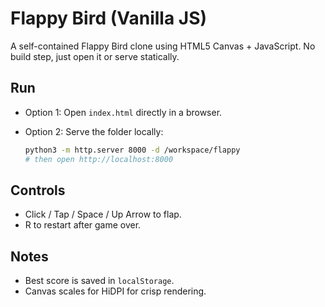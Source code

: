 # Flappy Bird (Vanilla JS)

A self-contained Flappy Bird clone using HTML5 Canvas + JavaScript. No build step, just open it or serve statically.

## Run

- Option 1: Open `index.html` directly in a browser.
- Option 2: Serve the folder locally:
  
  ```bash
  python3 -m http.server 8000 -d /workspace/flappy
  # then open http://localhost:8000
  ```

## Controls
- Click / Tap / Space / Up Arrow to flap.
- R to restart after game over.

## Notes
- Best score is saved in `localStorage`.
- Canvas scales for HiDPI for crisp rendering.